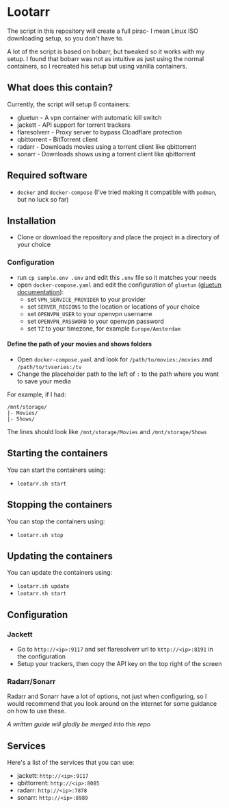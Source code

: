 # Lootarr

The script in this repository will create a full pirac- I mean Linux ISO downloading setup, so you don't have to.

A lot of the script is based on bobarr, but tweaked so it works with my setup. I found that bobarr was not as intuitive as just using the normal containers, so I recreated his setup but using vanilla containers.

## What does this contain?

Currently, the script will setup 6 containers:
- gluetun       - A vpn container with automatic kill switch
- jackett       - API support for torrent trackers
- flaresolverr  - Proxy server to bypass Cloadflare protection
- qbittorrent   - BitTorrent client
- radarr        - Downloads movies using a torrent client like qbittorrent
- sonarr        - Downloads shows using a torrent client like qbittorrent

## Required software

- `docker` and `docker-compose` (I've tried making it compatible with `podman`, but no luck so far)

## Installation

- Clone or download the repository and place the project in a directory of your choice

### Configuration

- run `cp sample.env .env` and edit this `.env` file so it matches your needs
- open `docker-compose.yaml` and edit the configuration of `gluetun` ([gluetun documentation](https://github.com/qdm12/gluetun/wiki/)):
  - set `VPN_SERVICE_PROVIDER` to your provider
  - set `SERVER_REGIONS` to the location or locations of your choice
  - set `OPENVPN_USER` to your openvpn username
  - set `OPENVPN_PASSWORD` to your openvpn password
  - set `TZ` to your timezone, for example `Europe/Amsterdam`

#### Define the path of your movies and shows folders

- Open `docker-compose.yaml` and look for `/path/to/movies:/movies` and `/path/to/tvseries:/tv`
- Change the placeholder path to the left of `:` to the path where you want to save your media

For example, if I had:
```
/mnt/storage/
|- Movies/
|- Shows/
```

The lines should look like `/mnt/storage/Movies` and `/mnt/storage/Shows`

## Starting the containers

You can start the containers using:
- `lootarr.sh start`

## Stopping the containers

You can stop the containers using:
- `lootarr.sh stop`

## Updating the containers

You can update the containers using:
- `lootarr.sh update`
- `lootarr.sh start`

## Configuration

### Jackett

- Go to `http://<ip>:9117` and set flaresolverr url to `http://<ip>:8191` in the configuration
- Setup your trackers, then copy the API key on the top right of the screen

### Radarr/Sonarr

Radarr and Sonarr have a lot of options, not just when configuring, so I would recommend that you look around on the internet for some guidance on how to use these.

_A written guide will gladly be merged into this repo_

## Services

Here's a list of the services that you can use:
- jackett: `http://<ip>:9117`
- qbittorrent: `http://<ip>:8085`
- radarr: `http://<ip>:7878`
- sonarr: `http://<ip>:8989`
